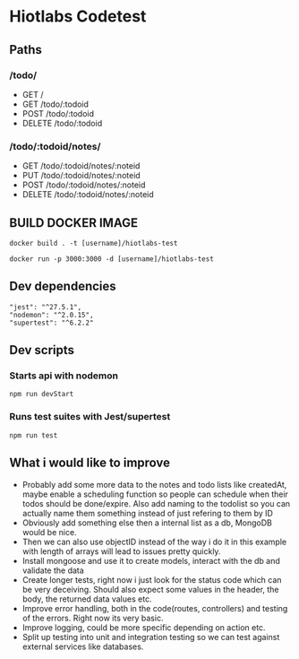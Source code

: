 # Hiotlabs Codetest

## Paths
### /todo/
* GET /
* GET /todo/:todoid
* POST /todo/:todoid
* DELETE /todo/:todoid
### /todo/:todoid/notes/
* GET /todo/:todoid/notes/:noteid
* PUT /todo/:todoid/notes/:noteid
* POST /todo/:todoid/notes/:noteid
* DELETE /todo/:todoid/notes/:noteid

## BUILD DOCKER IMAGE

```
docker build . -t [username]/hiotlabs-test
```
```
docker run -p 3000:3000 -d [username]/hiotlabs-test
```
## Dev dependencies
    "jest": "^27.5.1",
    "nodemon": "^2.0.15",
    "supertest": "^6.2.2"
## Dev scripts
### Starts api with nodemon
```
npm run devStart 
```
### Runs test suites with Jest/supertest
```
npm run test
```
## What i would like to improve

* Probably add some more data to the notes and todo lists like createdAt, maybe enable a scheduling function so people can schedule when their todos should be done/expire. Also add naming to the todolist so you can actually name them something instead of just refering to them by ID
* Obviously add something else then a internal list as a db, MongoDB would be nice.
* Then we can also use objectID instead of the way i do it in this example with length of arrays will lead to issues pretty quickly.
* Install mongoose and use it to create models, interact with the db and validate the data
* Create longer tests, right now i just look for the status code which can be very deceiving. Should also expect some values in the header, the body, the returned data values etc.
* Improve error handling, both in the code(routes, controllers) and testing of the errors. Right now its very basic.
* Improve logging, could be more specific depending on action etc.
* Split up testing into unit and integration testing so we can test against external services like databases.
